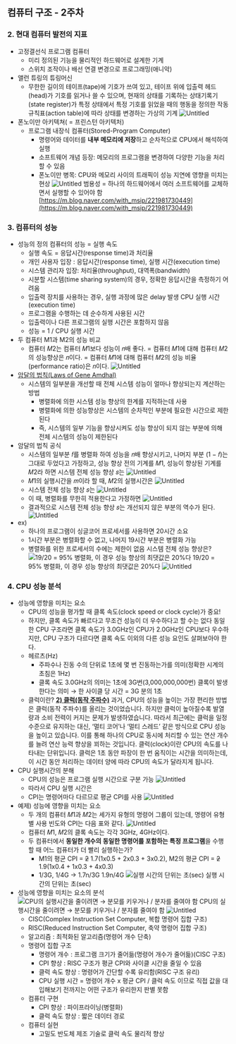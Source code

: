 ## 컴퓨터 구조 - 2주차

### 2. 현대 컴퓨터 발전의 지표

- 고정결선식 프로그램 컴퓨터
  - 미리 정의된 기능을 물리적인 하드웨어로 설계한 기계
  - 스위치 조작이나 배선 연결 변경으로 프로그래밍(애니악)
- 앨런 튜링의 튜링머신
  - 무한한 길이의 테이프(tape)에 기호가 쓰여 있고, 테이프 위에 입출력 헤드(head)가 기호를 읽거나 쓸 수 있으며, 현재의 상태를 기록하는 상태기록기(state register)가 특정 상태에서 특정 기호를 읽었을 때의 행동을 정의한 작동 규칙표(action table)에 따라 상태를 변경하는 가상의 기계
    ![Untitled](./img/1.png)
- 폰노이만 아키텍쳐( = 프린스턴 아키텍처)
  - 프로그램 내장식 컴퓨터(Stored-Program Computer)
    - 명령어와 데이터를 **내부 메모리에 저장**하고 순차적으로 CPU에서 해석하여 실행
    - 소프트웨어 개념 등장: 메모리의 프로그램을 변경하여 다양한 기능을 처리할 수 있음
    - 폰노이만 병목: CPU와 메모리 사이의 트래픽이 성능 지연에 영향을 미치는 현상
      ![Untitled](./img/2.png)
      범용성 = 하나의 하드웨어에서 여러 소프트웨어를 교체하면서 실행할 수 있어야 함
      [https://m.blog.naver.com/with_msip/221981730449](https://m.blog.naver.com/with_msip/221981730449)

### 3. 컴퓨터의 성능

- 성능의 정의
  컴퓨터의 성능 = 실행 속도
  - 실행 속도 = 응답시간(response time)과 처리율
  - 개인 사용자 입장 : 응답시간(response time), 실행 시간(execution time)
  - 시스템 관리자 입장: 처리율(throughput), 대역폭(bandwidth)
  - 시분할 시스템(time sharing system)의 경우, 정확한 응답시간을 측정하기 어려움
  - 입출력 장치를 사용하는 경우, 실행 과정에 많은 delay 발생
    CPU 실행 시간(execution time)
  - 프로그램을 수행하는 데 순수하게 사용된 시간
  - 입출력이나 다른 프로그램의 실행 시간은 포함하지 않음
  - 성능 = 1 / CPU 실행 시간
- 두 컴퓨터 M1과 M2의 성능 비교
  - 컴퓨터 𝑀2는 컴퓨터 𝑀1보다 성능이 𝑛배 좋다.
    = 컴퓨터 𝑀1에 대해 컴퓨터 𝑀2의 성능향상은 𝑛이다.
    = 컴퓨터 𝑀1에 대해 컴퓨터 𝑀2의 성능 비율(performance ratio)은 𝑛이다.
    ![Untitled](./img/3.png)
- [암달의 법칙(Laws of Gene Amdhal)](https://namu.wiki/w/%EC%95%94%EB%8B%AC%EC%9D%98%20%EB%B2%95%EC%B9%99)
  - 시스템의 일부분을 개선할 때 전체 시스템 성능이 얼마나 향상되는지 계산하는 방법
    - 병렬화에 의한 시스템 성능 향상의 한계를 지적하는데 사용
    - 병렬화에 의한 성능향상은 시스템의 순차적인 부분에 필요한 시간으로 제한된다
    - 즉, 시스템의 일부 기능을 향상시켜도 성능 향상이 되지 않는 부분에 의해 전체 시스템의 성능이 제한된다
- 암달의 법칙 공식
  - 시스템의 일부분 𝑓를 병렬화 하여 성능을 𝑛배 향상시키고,
    나머지 부분 (1 − 𝑓)는 그대로 두었다고 가정하고,
    성능 향상 전의 기계를 𝑀1, 성능이 향상된 기계를 𝑀2라 하면
    시스템 전체 성능 향상 𝑠는
    ![Untitled](./img/4.png)
  - 𝑀1의 실행시간을 𝑚이라 할 때, 𝑀2의 실행시간은
    ![Untitled](./img/5.png)
  - 시스템 전체 성능 향상 𝑠는
    ![Untitled](./img/7.png)
  - 이 때, 병렬화를 무한히 적용한다고 가정하면
    ![Untitled](./img/8.png)
  - 결과적으로 시스템 전체 성능 향상 𝑠는 개선되지 않은 부분의 역수가 된다.
    ![Untitled](./img/9.png)
- ex)
  - 하나의 프로그램이 싱글코어 프로세서를 사용하면 20시간 소요
  - 1시간 부분은 병렬화할 수 없고, 나머지 19시간 부분은 병렬화 가능
  - 병렬화를 위한 프로세서의 수에는 제한이 없음
    시스템 전체 성능 향상은?
    ![19/20 = 95% 병렬화, 이 경우 성능 향상의 최댓값은 20%다](./img/10.png)
    19/20 = 95% 병렬화, 이 경우 성능 향상의 최댓값은 20%다
    ![Untitled](./img/11.png)

### 4. CPU 성능 분석

- 성능에 영향을 미치는 요소
  - CPU의 성능을 평가할 때 클록 속도(clock speed or clock cycle)가 중요!
  - 하지만, 클록 속도가 빠르다고 무조건 성능이 더 우수하다고 할 수는 없다
    동일한 CPU 구조라면 클록 속도가 3.0GHz인 CPU가 2.0GHz인 CPU보다 우수하지만, CPU 구조가 다르다면 클록 속도 이외의 다른 성능 요인도 살펴보아야 한다.
  - 헤르츠(Hz)
    - 주파수나 진동 수의 단위로 1초에 몇 번 진동하는가를 의미(정확한 시계의 초침은 1Hz)
    - 클록 속도 3.0GHz의 의미는 1초에 3G번(3,000,000,000번) 클록이 발생한다는 의미 → 한 사이클 당 시간 = 3G 분의 1초
  - 클럭이란?
    **[2) 클럭(동작 주파수)](https://library.gabia.com/contents/infrahosting/1227/)**
    과거, CPU의 성능을 높이는 가장 편리한 방법은 클럭(동작 주파수)를 올리는 것이었습니다. 하지만 클럭이 높아질수록 발열량과 소비 전력이 커지는 문제가 발생하였습니다. 따라서 최근에는 클럭을 일정 수준으로 유지하는 대신, ‘멀티 코어’나 ‘멀티 스레드’ 같은 방식으로 CPU 성능을 높이고 있습니다. 이를 통해 하나의 CPU로 동시에 처리할 수 있는 연산 개수를 늘려 연산 능력 향상을 꾀하는 것입니다.
    클럭(clock)이란 CPU의 속도를 나타내는 단위입니다. 클럭은 1초 동안 파장이 한 번 움직이는 시간을 의미하는데, 이 시간 동안 처리하는 데이터 양에 따라 CPU의 속도가 달라지게 됩니다.
- CPU 실행시간의 분해
  - CPU의 성능은 프로그램 실행 시간으로 구분 가능
    ![Untitled](./img/12.png)
  - 따라서 CPU 실행 시간은
  - CPI는 명령어마다 다르므로 평균 CPI를 사용
    ![Untitled](./img/13.png)
- 예제) 성능에 영향을 미치는 요소
  - 두 개의 컴퓨터 𝑀1과 𝑀2는 세가지 유형의 명령어 그룹이 있는데, 명령어 유형별 사용 빈도와 CPI는 다음 표와 같다.
    ![Untitled](./img/14.png)
  - 컴퓨터 𝑀1, 𝑀2의 클록 속도는 각각 3GHz, 4GHz이다.
  - 두 컴퓨터에서 **동일한 개수의 동일한 명령어를 포함하는 특정 프로그램**을 수행할 때 어느 컴퓨터가 더 빨리 실행하는가?
    - M1의 평균 CPI = ~~2~~ 1.7(1x0.5 + 2x0.3 + 3x0.2), M2의 평균 CPI = ~~2~~ 1.9(1x0.4 + 1x0.3 + 4x0.3)
    - 1/3G, 1/4G → 1.7n/3G 1.9n/4G
      ![실행 시간의 단위는 초(sec)](./img/15.png)
      실행 시간의 단위는 초(sec)
- 성능에 영향을 미치는 요소의 분석
  ![CPU의 실행시간을 줄이려면 → 분모를 키우거나 / 분자를 줄여야 함](./img/16.png)
  CPU의 실행시간을 줄이려면 → 분모를 키우거나 / 분자를 줄여야 함
  ![Untitled](./img/17.png)
  - CISC(Complex Instruction Set Computer, 복합 명령어 집합 구조)
  - RISC(Reduced Instruction Set Computer, 축약 명령어 집합 구조)
  - 알고리즘 : 최적화된 알고리즘(명령어 개수 단축)
  - 명령어 집합 구조
    - 명령어 개수 : 프로그램 크기가 줄어듦(명령어 개수가 줄어듦)(CISC 구조)
    - CPI 향상 : RISC 구조가 평균 CPI와 사이클 시간을 줄일 수 있음
    - 클럭 속도 향상 : 명령어가 간단할 수록 유리함(RISC 구조 유리)
    - CPU 실행 시간 = 명령어 개수 x 평균 CPI / 클럭 속도 이므로 직접 값을 대입해보기 전까지는 어떤 구조가 유리한지 판별 못함
  - 컴퓨터 구현
    - CPI 향상 : 파이프라이닝(병렬화)
    - 클럭 속도 향상 : 짧은 데이터 경로
  - 컴퓨터 실현
    - 고밀도 반도체 제조 기술로 클럭 속도 물리적 향상
